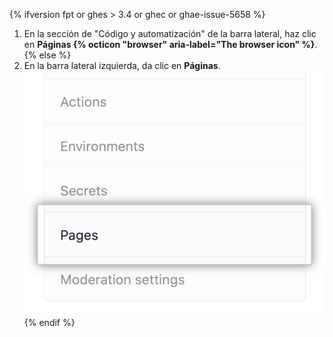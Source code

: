 {% ifversion fpt or ghes > 3.4 or ghec or ghae-issue-5658 %}
1. En la sección de "Código y automatización" de la barra lateral, haz clic en **Páginas {% octicon "browser" aria-label="The browser icon" %}**.
{% else %}
1. En la barra lateral izquierda, da clic en **Páginas**. ![Pestaña de página en la barra lateral izquierda](/assets/images/help/pages/pages-tab.png)
{% endif %}
